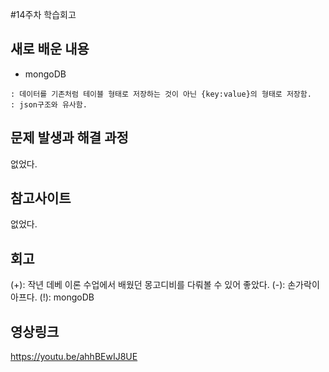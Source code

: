 #14주차 학습회고

새로 배운 내용
-------------

* mongoDB
```
: 데이터를 기존처럼 테이블 형태로 저장하는 것이 아닌 {key:value}의 형태로 저장함.
: json구조와 유사함.
```


문제 발생과 해결 과정
-------------
없었다.

참고사이트
----------
없었다.

회고
------
(+): 작년 데베 이론 수업에서 배웠던 몽고디비를 다뤄볼 수 있어 좋았다.
(-): 손가락이 아프다.
(!): mongoDB

영상링크
--------------
https://youtu.be/ahhBEwIJ8UE
